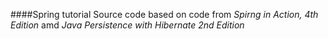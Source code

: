 ####Spring tutorial
Source code based on code from _Spirng in Action, 4th Edition_ amd _Java Persistence with Hibernate 2nd Edition_